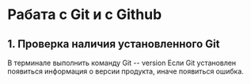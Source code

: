 # Рабата с Git и с Github
## 1. Проверка наличия установленного Git
В терминале выполнить команду  Git -- version 
Если Git  установлен появиться информация о версии продукта, иначе появиться ошибка.
